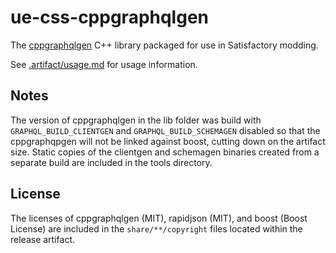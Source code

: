 # ue-css-cppgraphqlgen

The [cppgraphqlgen](https://github.com/microsoft/cppgraphqlgen) C++ library packaged for use in Satisfactory modding.

See [.artifact/usage.md](.artifact/usage.md) for usage information.

## Notes

The version of cppgraphqlgen in the lib folder was build with `GRAPHQL_BUILD_CLIENTGEN` and
`GRAPHQL_BUILD_SCHEMAGEN` disabled so that the cppgraphqpgen will not be linked against boost,
cutting down on the artifact size. Static copies of the clientgen and schemagen binaries
created from a separate build are included in the tools directory.

## License

The licenses of cppgraphqlgen (MIT), rapidjson (MIT), and boost (Boost License)
are included in the `share/**/copyright` files located within the release artifact.
